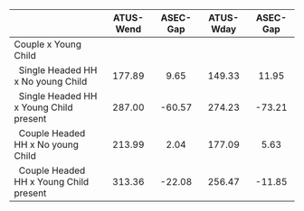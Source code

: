 
|                      |    ATUS-Wend |     ASEC-Gap |    ATUS-Wday |     ASEC-Gap |
| -------------------- | :----------: | :----------: | :----------: | :----------: |
| Couple x Young Child |              |              |              |              |
| &nbsp;&nbsp;Single Headed HH x No young Child |       177.89 |         9.65 |       149.33 |        11.95 |
| &nbsp;&nbsp;Single Headed HH x Young Child present |       287.00 |       -60.57 |       274.23 |       -73.21 |
| &nbsp;&nbsp;Couple Headed HH x No young Child |       213.99 |         2.04 |       177.09 |         5.63 |
| &nbsp;&nbsp;Couple Headed HH x Young Child present |       313.36 |       -22.08 |       256.47 |       -11.85 |

